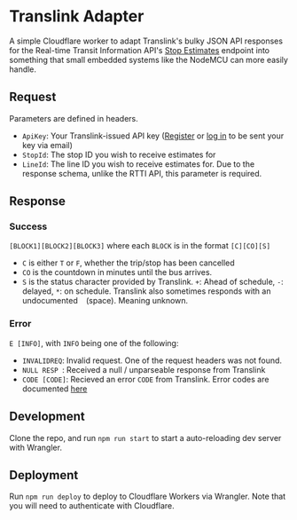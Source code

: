 # Translink Adapter
A simple Cloudflare worker to adapt Translink's bulky JSON API responses for the Real-time Transit Information API's [Stop Estimates](https://www.translink.ca/about-us/doing-business-with-translink/app-developer-resources/rtti#stop-estimates) endpoint into something that small embedded systems like the NodeMCU can more easily handle.

## Request
Parameters are defined in headers.
* `ApiKey`: Your Translink-issued API key ([Register](https://www.translink.ca/about-us/doing-business-with-translink/app-developer-resources/register) or [log in](https://www.translink.ca/about-us/doing-business-with-translink/app-developer-resources/login) to be sent your key via email)
* `StopId`: The stop ID you wish to receive estimates for
* `LineId`: The line ID you wish to receive estimates for. Due to the response schema, unlike the RTTI API, this parameter is required.

## Response
### Success
`[BLOCK1][BLOCK2][BLOCK3]` where each `BLOCK` is in the format `[C][CO][S]`
* `C` is either `T` or `F`, whether the trip/stop has been cancelled
* `CO` is the countdown in minutes until the bus arrives.
* `S` is the status character provided by Translink. `+`: Ahead of schedule, `-`: delayed, `*`: on schedule. Translink also sometimes responds with an undocumented ` ` (space). Meaning unknown.

### Error
`E [INFO]`, with `INFO` being one of the following:
* `INVALIDREQ`: Invalid request. One of the request headers was not found.
* `NULL RESP `: Received a null / unparseable response from Translink
* `CODE [CODE]`: Recieved an error `CODE` from Translink. Error codes are documented [here](https://www.translink.ca/about-us/doing-business-with-translink/app-developer-resources/rtti#stop-estimates)

## Development
Clone the repo, and run `npm run start` to start a auto-reloading dev server with Wrangler.

## Deployment
Run `npm run deploy` to deploy to Cloudflare Workers via Wrangler. Note that you will need to authenticate with Cloudflare.
